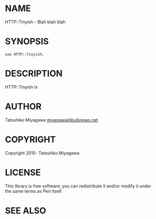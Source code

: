 # NAME

HTTP::Tinyish - Blah blah blah

# SYNOPSIS

    use HTTP::Tinyish;

# DESCRIPTION

HTTP::Tinyish is

# AUTHOR

Tatsuhiko Miyagawa <miyagawa@bulknews.net>

# COPYRIGHT

Copyright 2015- Tatsuhiko Miyagawa

# LICENSE

This library is free software; you can redistribute it and/or modify
it under the same terms as Perl itself.

# SEE ALSO

